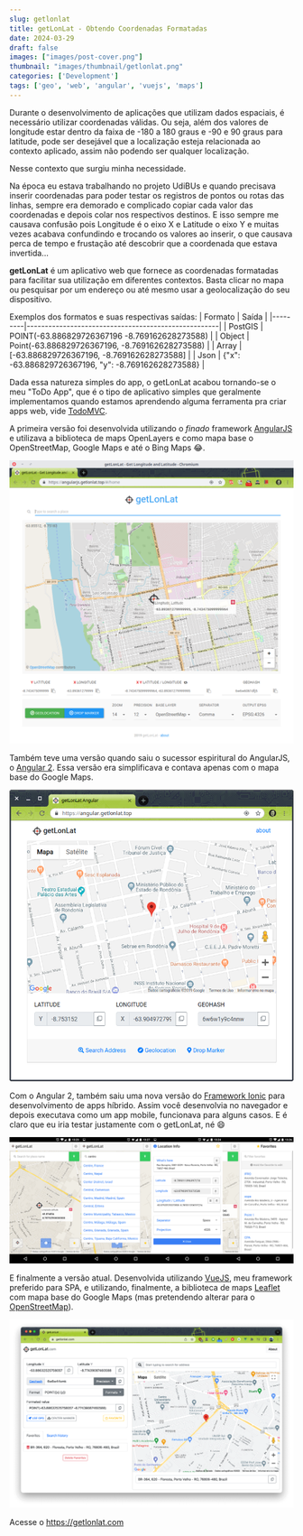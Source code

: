 ```yaml
---
slug: getlonlat
title: getLonLat - Obtendo Coordenadas Formatadas
date: 2024-03-29
draft: false
images: ["images/post-cover.png"]
thumbnail: "images/thumbnail/getlonlat.png"
categories: ['Development']
tags: ['geo', 'web', 'angular', 'vuejs', 'maps']
---
```


Durante o desenvolvimento de aplicações que utilizam dados espaciais, é necessário utilizar coordenadas válidas.
Ou seja, além dos valores de longitude estar dentro da faixa de -180 a 180 graus e -90 e 90 graus para latitude,
pode ser desejável que a localização esteja relacionada ao contexto aplicado, assim não podendo ser qualquer localização.

Nesse contexto que surgiu minha necessidade.

Na época eu estava trabalhando no projeto UdiBUs e quando precisava inserir coordenadas para poder testar os registros de pontos ou rotas das linhas, 
sempre era demorado e complicado copiar cada valor das coordenadas e depois colar nos respectivos destinos.
E isso sempre me causava confusão pois Longitude é o eixo X e Latitude o eixo Y e muitas vezes acabava confundindo e trocando os valores ao inserir,
o que causava perca de tempo e frustação até descobrir que a coordenada que estava invertida...

**getLonLat** é um aplicativo web que fornece as coordenadas formatadas para facilitar sua utilização em diferentes contextos.
Basta clicar no mapa ou pesquisar por um endereço ou até mesmo usar a geolocalização do seu dispositivo.

Exemplos dos formatos e suas respectivas saídas:
| Formato | Saída                                               |
|---------|-----------------------------------------------------|
| PostGIS | POINT(-63.886829726367196 -8.769162628273588)       |
| Object  | Point(-63.886829726367196, -8.769162628273588)      |
| Array   | [-63.886829726367196, -8.769162628273588]           |
| Json    | {"x": -63.886829726367196, "y": -8.769162628273588} |

Dada essa natureza simples do app, o getLonLat acabou tornando-se o meu "ToDo App",
que é o tipo de aplicativo simples que geralmente implementamos quando estamos aprendendo alguma ferramenta pra criar apps web,
vide [TodoMVC](https://todomvc.com/).


A primeira versão foi desenvolvida utilizando o *finado* framework [AngularJS](https://angularjs.org/) e
utilizava a biblioteca de maps OpenLayers e como mapa base o OpenStreetMap, Google Maps e até o Bing Maps :joy:.

![Primeira versão - AngularJS](images/angularjs.png)

Também teve uma versão quando saiu o sucessor espiritural do AngularJS, o [Angular 2](https://angular.io/).
Essa versão era simplificava e contava apenas com o mapa base do Google Maps.

![Segunda versão - Angular](images/angular.png)

Com o Angular 2, também saiu uma nova versão do [Framework Ionic](https://ionicframework.com/) para desenvolvimento de apps híbrido.
Assim você desenvolvia no navegador e depois executava como um app mobile, funcionava para alguns casos.
E é claro que eu iria testar justamente com o getLonLat, né :smile:

![Terceira versão - Ionic](images/android.png)


E finalmente a versão atual. Desenvolvida utilizando [VueJS](https://vuejs.org/), meu framework preferido para SPA,
e utilizando, finalmente, a biblioteca de maps [Leaflet](https://leafletjs.com/) com mapa base do Google Maps (mas pretendendo alterar para o [OpenStreetMap](https://www.openstreetmap.org/)).

![Versão atual - VueJS](images/screenshot.png)


Acesse o https://getlonlat.com
